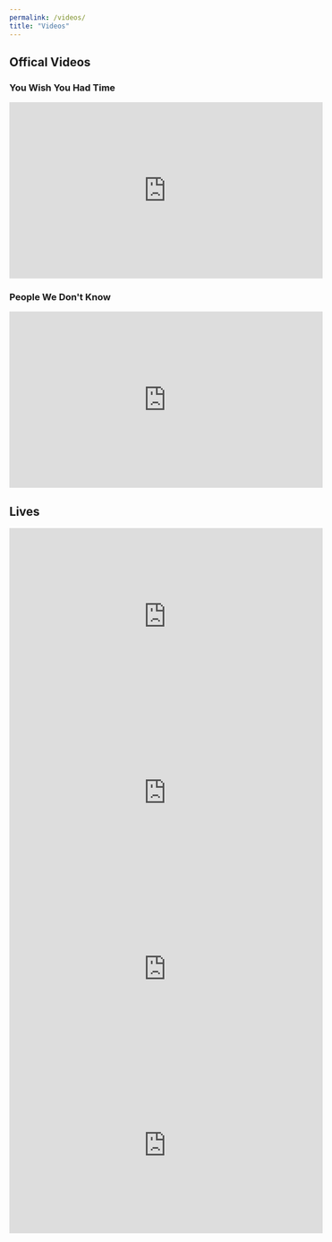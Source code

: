 ```yaml
---
permalink: /videos/
title: "Videos"
---
```


## Offical Videos

### You Wish You Had Time

<iframe width="560" height="315" src="https://www.youtube.com/embed/YI1rRKvgxgw" title="YouTube video player" frameborder="0" allow="accelerometer; autoplay; clipboard-write; encrypted-media; gyroscope; picture-in-picture" allowfullscreen></iframe>

### People We Don't Know

<iframe width="560" height="315" src="https://www.youtube.com/embed/qv6pYIjCaXE" title="YouTube video player" frameborder="0" allow="accelerometer; autoplay; clipboard-write; encrypted-media; gyroscope; picture-in-picture" allowfullscreen></iframe>

## Lives
<iframe width="560" height="315" src="https://www.youtube.com/embed/qELy4dkaQMk" title="YouTube video player" frameborder="0" allow="accelerometer; autoplay; clipboard-write; encrypted-media; gyroscope; picture-in-picture" allowfullscreen></iframe>


<iframe src="https://www.facebook.com/plugins/video.php?href=https%3A%2F%2Fwww.facebook.com%2Fmondaypartymusic%2Fvideos%2F2155446771139335%2F&show_text=0&width=560" width="560" height="315" style="border:none;overflow:hidden" scrolling="no" frameborder="0" allowTransparency="true" allowFullScreen="true"></iframe>

<iframe src="https://www.facebook.com/plugins/video.php?href=https%3A%2F%2Fwww.facebook.com%2Fmondaypartymusic%2Fvideos%2F1719953054688711%2F&show_text=0&width=560" width="560" height="315" style="border:none;overflow:hidden" scrolling="no" frameborder="0" allowTransparency="true" allowFullScreen="true"></iframe>

<iframe src="https://www.facebook.com/plugins/video.php?href=https%3A%2F%2Fwww.facebook.com%2Fmondaypartymusic%2Fvideos%2F1719945058022844%2F&show_text=0&width=560" width="560" height="315" style="border:none;overflow:hidden" scrolling="no" frameborder="0" allowTransparency="true" allowFullScreen="true"></iframe>


